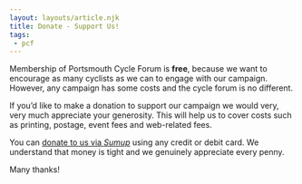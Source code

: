 ```yaml
---
layout: layouts/article.njk
title: Donate - Support Us!
tags:
 - pcf
---
```


Membership of Portsmouth Cycle Forum is **free**, because we want to encourage as many cyclists as we can to engage with our campaign. However, any campaign has some costs and the cycle forum is no different.

If you’d like to make a donation to support our campaign we would very, very much appreciate your generosity. This will help us to cover costs such as printing, postage, event fees and web-related fees.

You can [donate to us via _Sumup_](https://pay.sumup.io/b2c/QHGTB2DU) using any credit or debit card.  We understand that money is tight and we genuinely appreciate every penny.

Many thanks!

